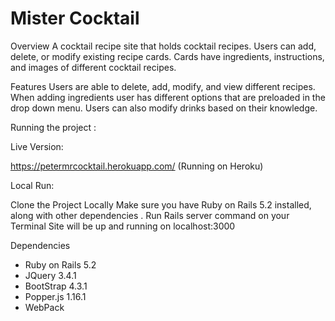 # Mister Cocktail

Overview
A cocktail recipe site that holds cocktail recipes.  Users can add, delete, or modify existing recipe cards.  Cards have ingredients, instructions, and images of different cocktail recipes.

 Features
 Users are able to delete, add, modify, and view different recipes.   When adding ingredients  user has different options that are preloaded in the drop down menu.  Users can also modify drinks based on their knowledge.

Running the project :

Live Version:

https://petermrcocktail.herokuapp.com/ (Running on Heroku)

Local Run:  

Clone the Project Locally
Make sure you have Ruby on Rails 5.2 installed, along with other dependencies .
Run Rails server command on your Terminal
Site will be up and running on localhost:3000


Dependencies
* Ruby on Rails 5.2
* JQuery 3.4.1
* BootStrap 4.3.1
* Popper.js 1.16.1
* WebPack
